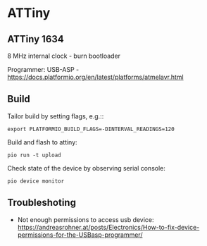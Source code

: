# ATTiny

## ATTiny 1634

8 MHz internal clock - burn bootloader

Programmer: USB-ASP - https://docs.platformio.org/en/latest/platforms/atmelavr.html

## Build

Tailor build by setting flags, e.g.::

```
export PLATFORMIO_BUILD_FLAGS=-DINTERVAL_READINGS=120
```

Build and flash to attiny:

```
pio run -t upload

```

Check state of the device by observing serial console:

```
pio device monitor
```

## Troubleshoting

- Not enough permissions to access usb device:
  https://andreasrohner.at/posts/Electronics/How-to-fix-device-permissions-for-the-USBasp-programmer/

